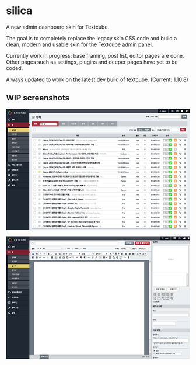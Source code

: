 silica
======

A new admin dashboard skin for Textcube. 

The goal is to completely replace the legacy skin CSS code and build a clean, modern and usable skin for the Textcube admin panel.

Currently work in progress: base framing, post list, editor pages are done. Other pages such as settings, plugins and deeper pages have yet to be coded.

Always updated to work on the latest dev build of textcube.
(Current: 1.10.8)


WIP screenshots
---------------

![alt text](https://github.com/zvuc/silica/blob/master/screenshots/posts.png)

![alt text](https://github.com/zvuc/silica/blob/master/screenshots/editor.png)
